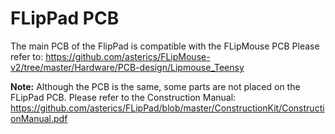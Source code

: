 # FLipPad PCB

The main PCB of the FlipPad is compatible with the FLipMouse PCB
Please refer to: https://github.com/asterics/FLipMouse-v2/tree/master/Hardware/PCB-design/Lipmouse_Teensy

__Note:__ Although the PCB is the same, some parts are not placed on the FLipPad PCB. Please refer to the Construction Manual: 
https://github.com/asterics/FLipPad/blob/master/ConstructionKit/ConstructionManual.pdf
